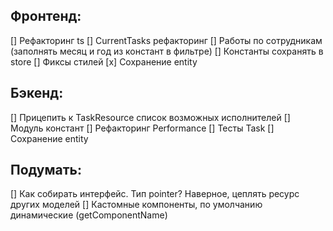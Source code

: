 Фронтенд:
---------
[] Рефакторинг ts
[] CurrentTasks рефакторинг
[] Работы по сотрудникам (заполнять месяц и год из констант в фильтре)
[] Константы сохранять в store
[] Фиксы стилей
[x] Сохранение entity

Бэкенд:
---------
[] Прицепить к TaskResource список возможных исполнителей
[] Модуль констант
[] Рефакторинг Performance
[] Тесты Task
[] Сохранение entity

Подумать:
---------
[] Как собирать интерфейс. Тип pointer? Наверное, цеплять ресурс других моделей
[] Кастомные компоненты, по умолчанию динамические (getComponentName)